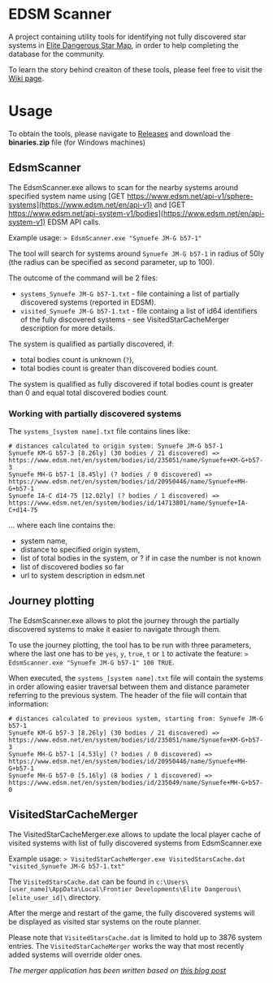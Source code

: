 # EDSM Scanner

A project containing utility tools for identifying not fully discovered star systems in [Elite Dangerous Star Map](https://www.edsm.net/), in order to help completing the database for the community.

To learn the story behind creaiton of these tools, please feel free to visit the [Wiki page](https://github.com/Suremaker/edsm_scanner/wiki).

# Usage

To obtain the tools, please navigate to [Releases](https://github.com/Suremaker/edsm_scanner/releases/) and download the **binaries.zip** file (for Windows machines)

## EdsmScanner

The EdsmScanner.exe allows to scan for the nearby systems around specified system name using [GET https://www.edsm.net/api-v1/sphere-systems](https://www.edsm.net/en/api-v1) and [GET https://www.edsm.net/api-system-v1/bodies](https://www.edsm.net/en/api-system-v1) EDSM API calls.

Example usage: `> EdsmScanner.exe "Synuefe JM-G b57-1"`

The tool will search for systems around `Synuefe JM-G b57-1` in radius of 50ly (the radius can be specified as second parameter, up to 100).

The outcome of the command will be 2 files:
* `systems_Synuefe JM-G b57-1.txt` - file containing a list of partially discovered systems (reported in EDSM).
* `visited_Synuefe JM-G b57-1.txt` - file containg a list of id64 identifiers of the fully discovered systems - see VisitedStarCacheMerger description for more details.

The system is qualified as partially discovered, if:
* total bodies count is unknown (`?`),
* total bodies count is greater than discovered bodies count.

The system is qualified as fully discovered if total bodies count is greater than 0 and equal total discovered bodies count.

### Working with partially discovered systems
The `systems_[system name].txt` file contains lines like:
```
# distances calculated to origin system: Synuefe JM-G b57-1
Synuefe KM-G b57-3 [8.26ly] (30 bodies / 21 discovered) => https://www.edsm.net/en/system/bodies/id/235051/name/Synuefe+KM-G+b57-3
Synuefe MH-G b57-1 [8.45ly] (? bodies / 0 discovered) => https://www.edsm.net/en/system/bodies/id/20950446/name/Synuefe+MH-G+b57-1
Synuefe IA-C d14-75 [12.02ly] (? bodies / 1 discovered) => https://www.edsm.net/en/system/bodies/id/14713801/name/Synuefe+IA-C+d14-75
```
... where each line contains the:
* system name, 
* distance to specified origin system,
* list of total bodies in the system, or ? if in case the number is not known
* list of discovered bodies so far
* url to system description in edsm.net

## Journey plotting

The EdsmScanner.exe allows to plot the journey through the partially discovered systems to make it easier to navigate through them.

To use the journey plotting, the tool has to be run with three parameters, where the last one has to be `yes`, `y`, `true`, `t` or `1` to activate the feature: `> EdsmScanner.exe "Synuefe JM-G b57-1" 100 TRUE`.

When executed, the `systems_[system name].txt` file will contain the systems in order allowing easier traversal between them and distance parameter referring to the previous system. The header of the file will contain that information:

```
# distances calculated to previous system, starting from: Synuefe JM-G b57-1
Synuefe KM-G b57-3 [8.26ly] (30 bodies / 21 discovered) => https://www.edsm.net/en/system/bodies/id/235051/name/Synuefe+KM-G+b57-3
Synuefe MH-G b57-1 [4.53ly] (? bodies / 0 discovered) => https://www.edsm.net/en/system/bodies/id/20950446/name/Synuefe+MH-G+b57-1
Synuefe MH-G b57-0 [5.16ly] (8 bodies / 1 discovered) => https://www.edsm.net/en/system/bodies/id/235049/name/Synuefe+MH-G+b57-0
```

## VisitedStarCacheMerger

The VisitedStarCacheMerger.exe allows to update the local player cache of visited systems with list of fully discovered systems from EdsmScanner.exe

Example usage: `> VisitedStarCacheMerger.exe VisitedStarsCache.dat "visited_Synuefe JM-G b57-1.txt"`

The `VisitedStarsCache.dat` can be found in `c:\Users\[user_name]\AppData\Local\Frontier Developments\Elite Dangerous\[elite_user_id]\` directory.

After the merge and restart of the game, the fully discovered systems will be displayed as visited star systems on the route planner.

Please note that `VisitedStarsCache.dat` is limited to hold up to 3876 system entries. The `VisitedStarCacheMerger` works the way that most recently added systems will override older ones.

*The merger application has been written based on [this blog post](https://forums.frontier.co.uk/threads/visited-stars-galaxy-map-visitedstarscache-dat-playing-on-multiple-pc.509263/#post-7750676)*

